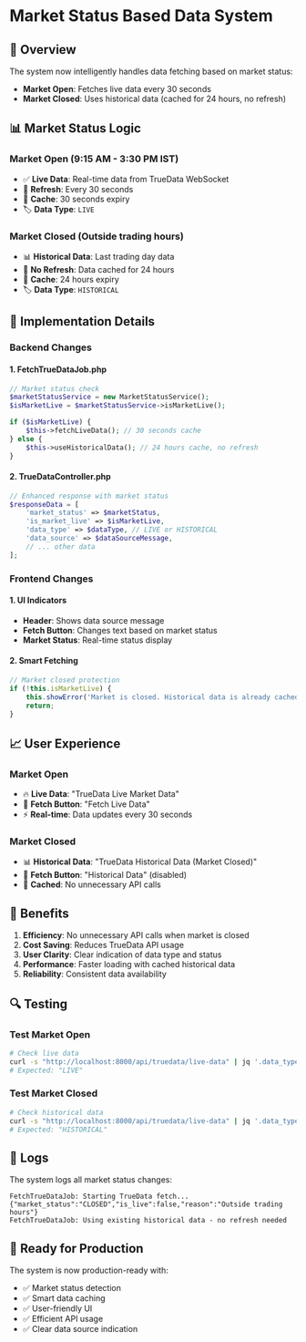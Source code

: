 # Market Status Based Data System

## 🎯 **Overview**
The system now intelligently handles data fetching based on market status:

- **Market Open**: Fetches live data every 30 seconds
- **Market Closed**: Uses historical data (cached for 24 hours, no refresh)

## 📊 **Market Status Logic**

### **Market Open (9:15 AM - 3:30 PM IST)**
- ✅ **Live Data**: Real-time data from TrueData WebSocket
- 🔄 **Refresh**: Every 30 seconds
- 💾 **Cache**: 30 seconds expiry
- 🏷️ **Data Type**: `LIVE`

### **Market Closed (Outside trading hours)**
- 📊 **Historical Data**: Last trading day data
- 🚫 **No Refresh**: Data cached for 24 hours
- 💾 **Cache**: 24 hours expiry
- 🏷️ **Data Type**: `HISTORICAL`

## 🔧 **Implementation Details**

### **Backend Changes**

#### **1. FetchTrueDataJob.php**
```php
// Market status check
$marketStatusService = new MarketStatusService();
$isMarketLive = $marketStatusService->isMarketLive();

if ($isMarketLive) {
    $this->fetchLiveData(); // 30 seconds cache
} else {
    $this->useHistoricalData(); // 24 hours cache, no refresh
}
```

#### **2. TrueDataController.php**
```php
// Enhanced response with market status
$responseData = [
    'market_status' => $marketStatus,
    'is_market_live' => $isMarketLive,
    'data_type' => $dataType, // LIVE or HISTORICAL
    'data_source' => $dataSourceMessage,
    // ... other data
];
```

### **Frontend Changes**

#### **1. UI Indicators**
- **Header**: Shows data source message
- **Fetch Button**: Changes text based on market status
- **Market Status**: Real-time status display

#### **2. Smart Fetching**
```javascript
// Market closed protection
if (!this.isMarketLive) {
    this.showError('Market is closed. Historical data is already cached and will not refresh.');
    return;
}
```

## 📈 **User Experience**

### **Market Open**
- 🔥 **Live Data**: "TrueData Live Market Data"
- 🔄 **Fetch Button**: "Fetch Live Data"
- ⚡ **Real-time**: Data updates every 30 seconds

### **Market Closed**
- 📊 **Historical Data**: "TrueData Historical Data (Market Closed)"
- 🚫 **Fetch Button**: "Historical Data" (disabled)
- 💾 **Cached**: No unnecessary API calls

## 🎯 **Benefits**

1. **Efficiency**: No unnecessary API calls when market is closed
2. **Cost Saving**: Reduces TrueData API usage
3. **User Clarity**: Clear indication of data type and status
4. **Performance**: Faster loading with cached historical data
5. **Reliability**: Consistent data availability

## 🔍 **Testing**

### **Test Market Open**
```bash
# Check live data
curl -s "http://localhost:8000/api/truedata/live-data" | jq '.data_type'
# Expected: "LIVE"
```

### **Test Market Closed**
```bash
# Check historical data
curl -s "http://localhost:8000/api/truedata/live-data" | jq '.data_type'
# Expected: "HISTORICAL"
```

## 📝 **Logs**

The system logs all market status changes:
```
FetchTrueDataJob: Starting TrueData fetch... {"market_status":"CLOSED","is_live":false,"reason":"Outside trading hours"}
FetchTrueDataJob: Using existing historical data - no refresh needed
```

## 🚀 **Ready for Production**

The system is now production-ready with:
- ✅ Market status detection
- ✅ Smart data caching
- ✅ User-friendly UI
- ✅ Efficient API usage
- ✅ Clear data source indication
